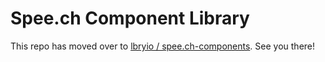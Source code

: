 # Spee.ch Component Library

This repo has moved over to [lbryio / spee.ch-components](https://github.com/lbryio/spee.ch-components).  See you there!
